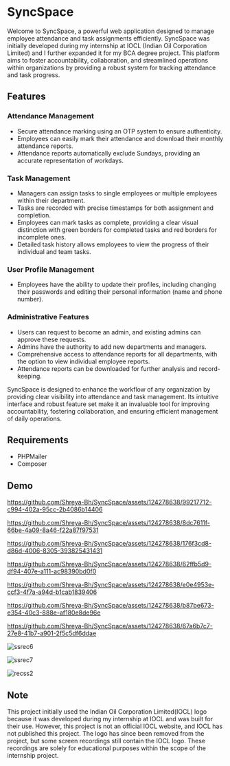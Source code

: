 # SyncSpace

Welcome to SyncSpace, a powerful web application designed to manage employee attendance and task assignments efficiently. SyncSpace was initially developed during my internship at IOCL (Indian Oil Corporation Limited) and I further expanded it for my BCA degree project. This platform aims to foster accountability, collaboration, and streamlined operations within organizations by providing a robust system for tracking attendance and task progress.

## Features

### Attendance Management
- Secure attendance marking using an OTP system to ensure authenticity.
- Employees can easily mark their attendance and download their monthly attendance reports.
- Attendance reports automatically exclude Sundays, providing an accurate representation of workdays.

### Task Management
- Managers can assign tasks to single employees or multiple employees within their department.
- Tasks are recorded with precise timestamps for both assignment and completion.
- Employees can mark tasks as complete, providing a clear visual distinction with green borders for completed tasks and red borders for incomplete ones.
- Detailed task history allows employees to view the progress of their individual and team tasks.

### User Profile Management
- Employees have the ability to update their profiles, including changing their passwords and editing their personal information (name and phone number).

### Administrative Features
- Users can request to become an admin, and existing admins can approve these requests.
- Admins have the authority to add new departments and managers.
- Comprehensive access to attendance reports for all departments, with the option to view individual employee reports.
- Attendance reports can be downloaded for further analysis and record-keeping.

SyncSpace is designed to enhance the workflow of any organization by providing clear visibility into attendance and task management. Its intuitive interface and robust feature set make it an invaluable tool for improving accountability, fostering collaboration, and ensuring efficient management of daily operations.

## Requirements
- PHPMailer
- Composer

 ## Demo
 

https://github.com/Shreya-Bh/SyncSpace/assets/124278638/99217712-c994-402a-95cc-2b4086b14406


https://github.com/Shreya-Bh/SyncSpace/assets/124278638/8dc7611f-66be-4a09-8a46-f22a87f97531


https://github.com/Shreya-Bh/SyncSpace/assets/124278638/176f3cd8-d86d-4006-8305-393825431431


https://github.com/Shreya-Bh/SyncSpace/assets/124278638/62ffb5d9-df94-407e-a111-ac98390bd0f0


https://github.com/Shreya-Bh/SyncSpace/assets/124278638/e0e4953e-ccf3-4f7a-a94d-b1cab1839406


https://github.com/Shreya-Bh/SyncSpace/assets/124278638/b87be673-e354-40c3-888e-af180e8de96e


https://github.com/Shreya-Bh/SyncSpace/assets/124278638/67a6b7c7-27e8-41b7-a901-2f5c5df6ddae

![ssrec6](https://github.com/Shreya-Bh/SyncSpace/assets/124278638/9ffbb42e-67df-4486-90d7-d3efe745e4cc)

![ssrec7](https://github.com/Shreya-Bh/SyncSpace/assets/124278638/313ff483-cd50-4230-b927-c56ca0e35204)

![recss2](https://github.com/Shreya-Bh/SyncSpace/assets/124278638/19feaad9-bd4c-4de6-87aa-f6b0fff5b55f)

## Note
This project initially used the Indian Oil Corporation Limited(IOCL) logo because it was developed during my internship at IOCL and was built for their use. However, this project is not an official IOCL website, and IOCL has not published this project. The logo has since been removed from the project, but some screen recordings still contain the IOCL logo. These recordings are solely for educational purposes within the scope of the internship project.











